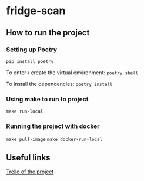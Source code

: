 # fridge-scan

## How to run the project

### Setting up Poetry
`pip install poetry`

To enter / create the virtual environment: `poetry shell`

To install the dependencies: `poetry install`

### Using make to run to project
`make run-local`

### Running the project with docker
`make pull-image`
`make docker-run-local`

## Useful links
[Trello of the project](https://trello.com/b/bP43BY6p/gb-final-project)
